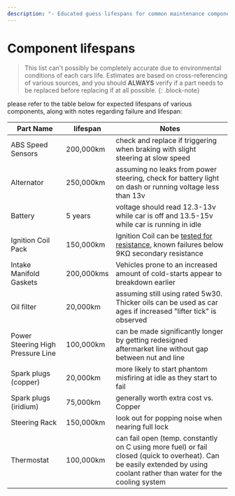 ```yaml
---
description: "- Educated guess lifespans for common maintenance components. Likely partially useful for various models of vehicle"
---
```


# Component lifespans

> This list can't possibly be completely accurate due to environmental conditions of each cars life. Estimates are based on cross-referencing of various sources, and you should **ALWAYS** verify if a part needs to be replaced before replacing if at all possible.
{: .block-note}

please refer to the table below for expected lifespans of various components, along with notes regarding failure and lifespan:

| Part Name | lifespan | Notes |
| --- | --- | --- |
| ABS Speed Sensors | 200,000km | check and replace if triggering when braking with slight steering at slow speed |
| Alternator | 250,000km | assuming no leaks from power steering, check for battery light on dash or running voltage less than 13v |
| Battery | 5 years | voltage should read 12.3-13v while car is off and 13.5-15v while car is running in idle |
| Ignition Coil Pack | 150,000km | Ignition Coil can be [tested for resistance](../../Engine/IgnitionCoil/IgnitionCoil.md#ignition-coil-resistances), known failures below 9KΩ secondary resistance |
| Intake Manifold Gaskets | 200,000kms | Vehicles prone to an increased amount of cold-starts appear to breakdown earlier |
| Oil filter | 20,000km | assuming still using rated 5w30. Thicker oils can be used as car ages if increased "lifter tick" is observed |
| Power Steering High Pressure Line | 100,000km | can be made significantly longer by getting redesigned aftermarket line without gap between nut and line |
| Spark plugs (copper) | 20,000km | more likely to start phantom misfiring at idle as they start to fail |
| Spark plugs (iridium) | 75,000km | generally worth extra cost vs. Copper |
| Steering Rack | 150,000km | look out for popping noise when nearing full lock |
| Thermostat | 100,000km | can fail open (temp. constantly on C using more fuel) or fail closed (quick to overheat). Can be easily extended by using coolant rather than water for the cooling system |